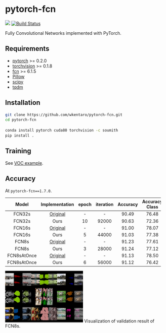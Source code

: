 # pytorch-fcn

[![](https://badge.fury.io/gh/wkentaro%2Fpytorch-fcn.svg)](https://badge.fury.io/gh/wkentaro%2Fpytorch-fcn)
[![Build Status](https://travis-ci.org/wkentaro/pytorch-fcn.svg?branch=master)](https://travis-ci.org/wkentaro/pytorch-fcn)

Fully Convolutional Networks implemented with PyTorch.


## Requirements

- [pytorch](https://github.com/pytorch/pytorch) >= 0.2.0
- [torchvision](https://github.com/pytorch/vision) >= 0.1.8
- [fcn](https://github.com/wkentaro/fcn) >= 6.1.5
- [Pillow](https://github.com/python-pillow/Pillow)
- [scipy](https://github.com/scipy/scipy)
- [tqdm](https://github.com/tqdm/tqdm)


## Installation

```bash
git clone https://github.com/wkentaro/pytorch-fcn.git
cd pytorch-fcn

conda install pytorch cuda80 torchvision -c soumith
pip install .
```


## Training

See [VOC example](examples/voc).


## Accuracy

At `pytorch-fcn==1.7.0`.

| Model | Implementation |   epoch |   iteration | Accuracy | Accuracy Class | Mean IU | FWAV Accuracy |
|:-----:|:--------------:|:-------:|:-----------:|:--------:|:--------------:|:-------:|:-------------:|
|FCN32s      | [Original](https://github.com/shelhamer/fcn.berkeleyvision.org/tree/master/voc-fcn32s)       | - | -     | 90.49 | 76.48 | 63.63 | 83.47 |
|FCN32s      | Ours                                                                                         |10 | 92000 | 90.63 | 72.36 | 63.13 | 83.36 |
|FCN16s      | [Original](https://github.com/shelhamer/fcn.berkeleyvision.org/tree/master/voc-fcn16s)       | - | -     | 91.00 | 78.07 | 65.01 | 84.27 |
|FCN16s      | Ours                                                                                         | 5 | 44000 | 91.03 | 77.38 | 64.80 | 84.23 |
|FCN8s       | [Original](https://github.com/shelhamer/fcn.berkeleyvision.org/tree/master/voc-fcn8s)        | - | -     | 91.23 | 77.61 | 65.51 | 84.55 |
|FCN8s       | Ours                                                                                         | 3 | 28000 | 91.24 | 77.12 | 65.39 | 84.55 |
|FCN8sAtOnce | [Original](https://github.com/shelhamer/fcn.berkeleyvision.org/tree/master/voc-fcn8s-atonce) | - | -     | 91.13 | 78.50 | 65.40 | 84.44 |
|FCN8sAtOnce | Ours                                                                                         | 6 | 56000 | 91.12 | 76.42 | 65.10 | 84.36 |

<img src="static/fcn8s_iter28000.jpg" width="50%" />
Visualization of validation result of FCN8s.
